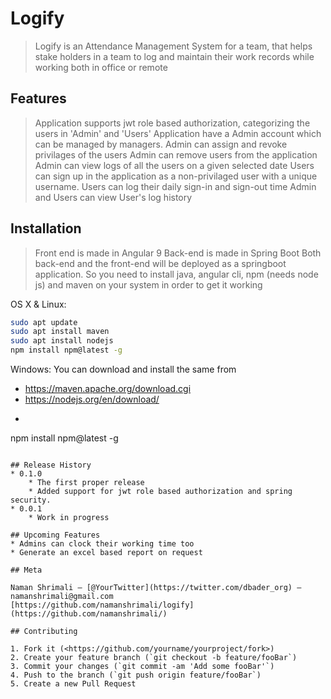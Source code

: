 # Logify
> Logify is an Attendance Management System for a team, that helps stake holders in a team to log and maintain their work records while working both in office or remote

## Features
> Application supports jwt role based authorization, categorizing the users in 'Admin' and 'Users'
> Application have a Admin account which can be managed by managers.
> Admin can assign and revoke privilages of the users
> Admin can remove users from the application
> Admin can view logs of all the users on a given selected date
> Users can sign up in the application as a non-privilaged user with a unique username.
> Users can log their daily sign-in and sign-out time
> Admin and Users can view User's log history

## Installation
> Front end is made in Angular 9
> Back-end is made in Spring Boot
> Both back-end and the front-end will be deployed as a springboot application. So you need to install java, angular cli, npm (needs node js) and maven on your system in order to get it working

OS X & Linux:
```sh
sudo apt update
sudo apt install maven
sudo apt install nodejs
npm install npm@latest -g

```

Windows:
You can download and install the same from 
* https://maven.apache.org/download.cgi
* https://nodejs.org/en/download/
* ```sh
npm install npm@latest -g
```

## Release History
* 0.1.0
    * The first proper release
    * Added support for jwt role based authorization and spring security.
* 0.0.1
    * Work in progress

## Upcoming Features
* Admins can clock their working time too
* Generate an excel based report on request

## Meta

Naman Shrimali – [@YourTwitter](https://twitter.com/dbader_org) – namanshrimali@gmail.com
[https://github.com/namanshrimali/logify](https://github.com/namanshrimali/)

## Contributing

1. Fork it (<https://github.com/yourname/yourproject/fork>)
2. Create your feature branch (`git checkout -b feature/fooBar`)
3. Commit your changes (`git commit -am 'Add some fooBar'`)
4. Push to the branch (`git push origin feature/fooBar`)
5. Create a new Pull Request
